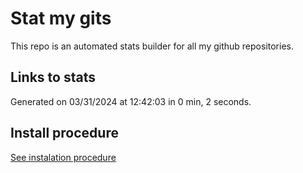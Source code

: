 # Stat my gits

This repo is an automated stats builder for all my github repositories.

## Links to stats


Generated on 03/31/2024 at 12:42:03 in 0 min, 2 seconds.

## Install procedure

[See instalation procedure](./src/install.md)
